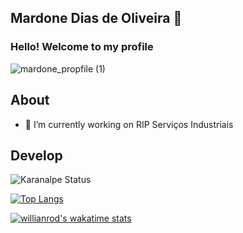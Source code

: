 ## Mardone Dias de Oliveira 🚀 

### Hello! Welcome to my profile

![mardone_propfile (1)](https://user-images.githubusercontent.com/1024457/164754741-ad45513e-d56a-4814-8c54-067478f29dd0.jpg)

## About
- 🔭 I’m currently working on RIP Serviços Industriais

## Develop

![Karanalpe Status](https://github-readme-stats.vercel.app/api?username=mardonedias&show_icons=true)

[![Top Langs](https://github-readme-stats.vercel.app/api/top-langs/?username=anuraghazra&layout=compact)](https://github.com/anuraghazra/github-readme-stats)

[![willianrod's wakatime stats](https://github-readme-stats.vercel.app/api/wakatime?username=mardonedias)](https://github.com/anuraghazra/github-readme-stats)

<!--
**mardonedias/mardonedias** is a ✨ _special_ ✨ repository because its `README.md` (this file) appears on your GitHub profile.

Here are some ideas to get you started:

- 🌱 I’m currently learning ...
- 👯 I’m looking to collaborate on ...
- 🤔 I’m looking for help with ...
- 💬 Ask me about ...
- 📫 How to reach me: ...
- 😄 Pronouns: ...
- ⚡ Fun fact: ...
-->
